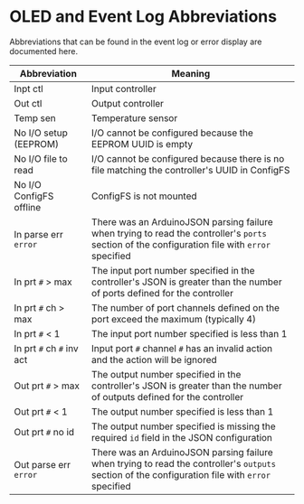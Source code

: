 # OLED and Event Log Abbreviations
Abbreviations that can be found in the event log or error display are documented here.

| Abbreviation | Meaning |
| ------------ | ------- |
| Inpt ctl | Input controller |
| Out ctl | Output controller |
| Temp sen | Temperature sensor |
| No I/O setup (EEPROM) | I/O cannot be configured because the EEPROM UUID is empty |
| No I/O file to read | I/O cannot be configured because there is no file matching the controller's UUID in ConfigFS |
| No I/O ConfigFS offline | ConfigFS is not mounted |
| In parse err `error` | There was an ArduinoJSON parsing failure when trying to read the controller's `ports` section of the configuration file with `error` specified |
| In prt `#` > max | The input port number specified in the controller's JSON is greater than the number of ports defined for the controller |
| In prt `#` ch > max | The number of port channels defined on the port exceed the maximum (typically 4) |
| In prt `#` < 1 | The input port number specified is less than 1 |
| In prt `#` ch `#` inv act | Input port `#` channel `#` has an invalid action and the action will be ignored |
| Out prt `#` > max | The output number specified in the controller's JSON is greater than the number of outputs defined for the controller |
| Out prt `#` < 1 | The output number specified is less than 1 |
| Out prt `#` no id | The output number specified is missing the required `id` field in the JSON configuration |
| Out parse err `error`| There was an ArduinoJSON parsing failure when trying to read the controller's `outputs` section of the configuration file with `error` specified |